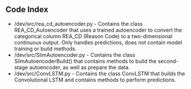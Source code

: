 ## Code Index
* /dev/src/rea_cd_autoencoder.py - Contains the class REA_CD_Autoencoder that uses a trained autoencoder to convert the categorical column REA_CD (Reason Code) to a two-dimensional continuous output. Only handles predictions, does not contain model training or build methods.
* /dev/src/SlimAutoencoder.py - Contains the class SilmAutoencoderBuild() that contains methods to build the second-stage autoencoder, as well as prepare the data.
* /dev/src/ConvLSTM.py - Contains the class ConvLSTM that builds the Convolutional LSTM and contains methods to perform predictions.